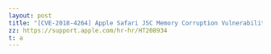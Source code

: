 ```yaml
---
layout: post
title: "[CVE-2018-4264] Apple Safari JSC Memory Corruption Vulnerability "
zz: https://support.apple.com/hr-hr/HT208934
t: a
---
```

